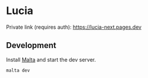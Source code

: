 # Lucia

Private link (requires auth): https://lucia-next.pages.dev

## Development

Install [Malta](https://malta.pilcrowonpaper.com) and start the dev server.

```
malta dev
```
